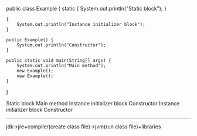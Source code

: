 public class Example {
    static {
        System.out.println("Static block");
    }

    {
        System.out.println("Instance initializer block");
    }

    public Example() {
        System.out.println("Constructor");
    }

    public static void main(String[] args) {
        System.out.println("Main method");
        new Example();
        new Example();
    }
}

Static block
Main method
Instance initializer block
Constructor
Instance initializer block
Constructor


----------

jdk->jre+compiler(create class file)->jvm(run class file)+libraries

